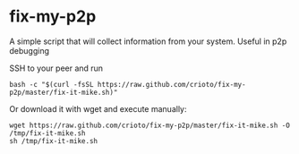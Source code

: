 # fix-my-p2p
A simple script that will collect information from your system. Useful in p2p debugging

SSH to your peer and run 
```
bash -c "$(curl -fsSL https://raw.github.com/crioto/fix-my-p2p/master/fix-it-mike.sh)"
```

Or download it with wget and execute manually:
```
wget https://raw.github.com/crioto/fix-my-p2p/master/fix-it-mike.sh -O /tmp/fix-it-mike.sh
sh /tmp/fix-it-mike.sh
```
